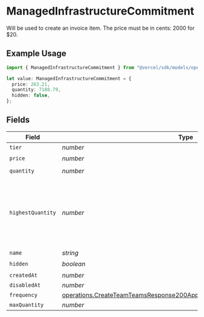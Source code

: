 # ManagedInfrastructureCommitment

Will be used to create an invoice item. The price must be in cents: 2000 for $20.

## Example Usage

```typescript
import { ManagedInfrastructureCommitment } from "@vercel/sdk/models/operations/createteam.js";

let value: ManagedInfrastructureCommitment = {
  price: 263.21,
  quantity: 7188.79,
  hidden: false,
};
```

## Fields

| Field                                                                                                                                                                  | Type                                                                                                                                                                   | Required                                                                                                                                                               | Description                                                                                                                                                            |
| ---------------------------------------------------------------------------------------------------------------------------------------------------------------------- | ---------------------------------------------------------------------------------------------------------------------------------------------------------------------- | ---------------------------------------------------------------------------------------------------------------------------------------------------------------------- | ---------------------------------------------------------------------------------------------------------------------------------------------------------------------- |
| `tier`                                                                                                                                                                 | *number*                                                                                                                                                               | :heavy_minus_sign:                                                                                                                                                     | N/A                                                                                                                                                                    |
| `price`                                                                                                                                                                | *number*                                                                                                                                                               | :heavy_check_mark:                                                                                                                                                     | N/A                                                                                                                                                                    |
| `quantity`                                                                                                                                                             | *number*                                                                                                                                                               | :heavy_check_mark:                                                                                                                                                     | N/A                                                                                                                                                                    |
| `highestQuantity`                                                                                                                                                      | *number*                                                                                                                                                               | :heavy_minus_sign:                                                                                                                                                     | The highest quantity in the current period. Used to render the correct enable/disable UI for add-ons.                                                                  |
| `name`                                                                                                                                                                 | *string*                                                                                                                                                               | :heavy_minus_sign:                                                                                                                                                     | N/A                                                                                                                                                                    |
| `hidden`                                                                                                                                                               | *boolean*                                                                                                                                                              | :heavy_check_mark:                                                                                                                                                     | N/A                                                                                                                                                                    |
| `createdAt`                                                                                                                                                            | *number*                                                                                                                                                               | :heavy_minus_sign:                                                                                                                                                     | N/A                                                                                                                                                                    |
| `disabledAt`                                                                                                                                                           | *number*                                                                                                                                                               | :heavy_minus_sign:                                                                                                                                                     | N/A                                                                                                                                                                    |
| `frequency`                                                                                                                                                            | [operations.CreateTeamTeamsResponse200ApplicationJSONResponseBodyFrequency](../../models/operations/createteamteamsresponse200applicationjsonresponsebodyfrequency.md) | :heavy_minus_sign:                                                                                                                                                     | N/A                                                                                                                                                                    |
| `maxQuantity`                                                                                                                                                          | *number*                                                                                                                                                               | :heavy_minus_sign:                                                                                                                                                     | N/A                                                                                                                                                                    |